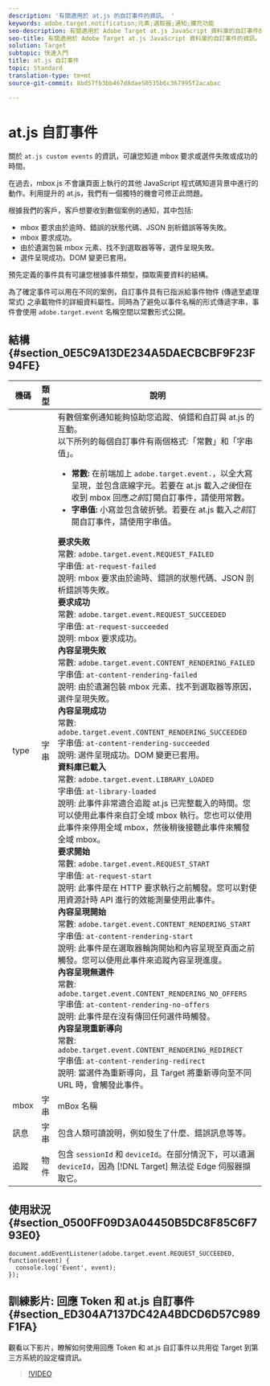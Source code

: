 ```yaml
---
description: '有關適用於 at.js 的自訂事件的資訊。 '
keywords: adobe.target.notification;元素;選取器;通知;擴充功能
seo-description: 有關適用於 Adobe Target at.js JavaScript 資料庫的自訂事件的資訊。
seo-title: 有關適用於 Adobe Target at.js JavaScript 資料庫的自訂事件的資訊。
solution: Target
subtopic: 快速入門
title: at.js 自訂事件
topic: Standard
translation-type: tm+mt
source-git-commit: 8bd57fb3bb467d8dae50535b6c367995f2acabac

---
```



# at.js 自訂事件

關於 `at.js custom events` 的資訊，可讓您知道 mbox 要求或選件失敗或成功的時間。

在過去，mbox.js 不會讓頁面上執行的其他 JavaScript 程式碼知道背景中進行的動作。利用提升的 at.js，我們有一個獨特的機會可修正此問題。

根據我們的客戶，客戶想要收到數個案例的通知，其中包括:

* mbox 要求由於逾時、錯誤的狀態代碼、JSON 剖析錯誤等等失敗。
* mbox 要求成功。
* 由於遺漏包裝 mbox 元素、找不到選取器等等，選件呈現失敗。
* 選件呈現成功。DOM 變更已套用。

預先定義的事件具有可讓您根據事件類型，擷取需要資料的結構。

為了確定事件可以用在不同的案例，自訂事件具有已指派給事件物件 (傳遞至處理常式) 之承載物件的詳細資料屬性。同時為了避免以事件名稱的形式傳遞字串，事件會使用 `adobe.target.event` 名稱空間以常數形式公開。

## 結構 {#section_0E5C9A13DE234A5DAECBCBF9F23F94FE}

| 機碼 | 類型 | 說明 |
|--- |--- |--- |
| type | 字串 | 有數個案例通知能夠協助您追蹤、偵錯和自訂與 at.js 的互動。<br>以下所列的每個自訂事件有兩個格式:「常數」和「字串值」。<ul><li>**常數:** 在前端加上 `adobe.target.event.`，以全大寫呈現，並包含底線字元。若要在 at.js 載入&#x200B;*之後*&#x200B;但在收到 mbox 回應&#x200B;*之前*&#x200B;訂閱自訂事件，請使用常數。</li><li>**字串值:** 小寫並包含破折號。若要在 at.js 載入&#x200B;*之前*&#x200B;訂閱自訂事件，請使用字串值。</li></ul>**要求失敗**<br>常數: `adobe.target.event.REQUEST_FAILED`<br>字串值: `at-request-failed`<br>說明: mbox 要求由於逾時、錯誤的狀態代碼、JSON 剖析錯誤等失敗。<br>**要求成功**<br>常數: `adobe.target.event.REQUEST_SUCCEEDED`<br>字串值: `at-request-succeeded`<br>說明: mbox 要求成功。<br>**內容呈現失敗**<br>常數: `adobe.target.event.CONTENT_RENDERING_FAILED`<br>字串值: `at-content-rendering-failed`<br>說明: 由於遺漏包裝 mbox 元素、找不到選取器等原因，選件呈現失敗。<br>**內容呈現成功**<br>常數: `adobe.target.event.CONTENT_RENDERING_SUCCEEDED`<br>字串值: `at-content-rendering-succeeded`<br>說明: 選件呈現成功。DOM 變更已套用。<br>**資料庫已載入**<br>常數: `adobe.target.event.LIBRARY_LOADED`<br>字串值: `at-library-loaded`<br>說明: 此事件非常適合追蹤 at.js 已完整載入的時間。您可以使用此事件來自訂全域 mbox 執行。您也可以使用此事件來停用全域 mbox，然後稍後接聽此事件來觸發全域 mbox。<br>**要求開始**<br>常數: `adobe.target.event.REQUEST_START`<br>字串值: `at-request-start`<br>說明: 此事件是在 HTTP 要求執行之前觸發。您可以對使用資源計時 API 進行的效能測量使用此事件。<br>**內容呈現開始**<br>常數: `adobe.target.event.CONTENT_RENDERING_START`<br>字串值: `at-content-rendering-start`<br>說明: 此事件是在選取器輪詢開始和內容呈現至頁面之前觸發。您可以使用此事件來追蹤內容呈現進度。<br>**內容呈現無選件**<br>常數: `adobe.target.event.CONTENT_RENDERING_NO_OFFERS`<br>字串值: `at-content-rendering-no-offers`<br>說明: 此事件是在沒有傳回任何選件時觸發。<br>**內容呈現重新導向**<br>常數: `adobe.target.event.CONTENT_RENDERING_REDIRECT`<br>字串值: `at-content-rendering-redirect`<br>說明: 當選件為重新導向，且 Target 將重新導向至不同 URL 時，會觸發此事件。 |
| mbox | 字串 | mBox 名稱 |
| 訊息 | 字串 | 包含人類可讀說明，例如發生了什麼、錯誤訊息等等。 |
| 追蹤 | 物件 | 包含 `sessionId` 和 `deviceId`。在部分情況下，可以遺漏 `deviceId`，因為 [!DNL Target] 無法從 Edge 伺服器擷取它。 |

## 使用狀況 {#section_0500FF09D3A04450B5DC8F85C6F793E0}

```
document.addEventListener(adobe.target.event.REQUEST_SUCCEEDED, function(event) { 
  console.log('Event', event); 
});
```

## 訓練影片: 回應 Token 和 at.js 自訂事件 {#section_ED304A7137DC42A4BDCD6D57C989F1FA}

觀看以下影片，瞭解如何使用回應 Token 和 at.js 自訂事件以共用從 Target 到第三方系統的設定檔資訊。

>[!VIDEO](https://video.tv.adobe.com/v/23253/?captions=chi_hant)